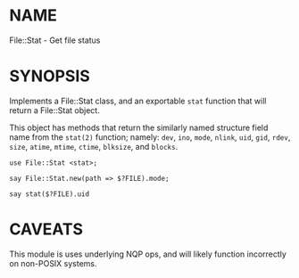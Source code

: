 NAME
====

File::Stat - Get file status

SYNOPSIS
========

Implements a File::Stat class, and an exportable `stat` function that will return a File::Stat object.

This object has methods that return the similarly named structure field name from the `stat(2)` function; namely: `dev`, `ino`, `mode`, `nlink`, `uid`, `gid`, `rdev`, `size`, `atime`, `mtime`, `ctime`, `blksize`, and `blocks`.

```perl6
use File::Stat <stat>;

say File::Stat.new(path => $?FILE).mode;

say stat($?FILE).uid
```

CAVEATS
=======

This module is uses underlying NQP ops, and will likely function incorrectly on non-POSIX systems.
